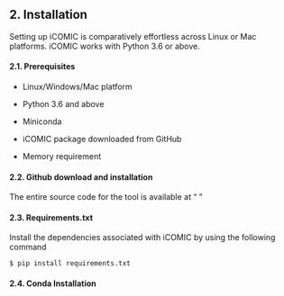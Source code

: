 ## 2. Installation

  

Setting up iCOMIC is comparatively effortless across Linux or Mac platforms. iCOMIC works with Python 3.6 or above.

#### 2.1. Prerequisites

- Linux/Windows/Mac platform

- Python 3.6 and above

- Miniconda

- iCOMIC package downloaded from GitHub

- Memory requirement

#### 2.2. Github download and installation

The entire source code for the tool is available at “ ”

#### 2.3. Requirements.txt

Install the dependencies associated with iCOMIC by using the following command

```
$ pip install requirements.txt

```

  #### 2.4. Conda Installation
